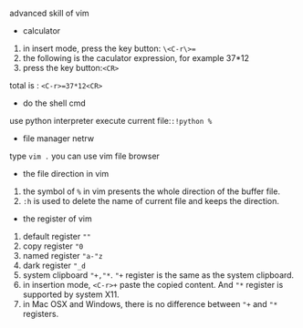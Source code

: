 advanced skill of vim

* calculator

1. in insert mode, press the key button: `\<C-r\>=`
2. the following is the caculator expression, for example 37*12
3. press the key button:`<CR>`

total is : `<C-r>=37*12<CR>`

* do the shell cmd

use python interpreter execute current file:`:!python %`

* file manager netrw

type `vim .` you can use vim file browser

* the file direction in vim

1. the symbol of `%` in vim presents the whole direction of the buffer file.
2. `:h` is used to delete the name of current file and keeps the direction.

* the register of vim

1. default register `""`
2. copy register `"0`
3. named register `"a-"z`
4. dark register `"_d`
5. system clipboard `"+,"*`. `"+` register is the same as the system clipboard.
6. in insertion mode, `<C-r>+` paste the copied content. And `"*` register is supported
 by system X11.
7. in Mac OSX and Windows, there is no difference between `"+` and `"*` registers.
